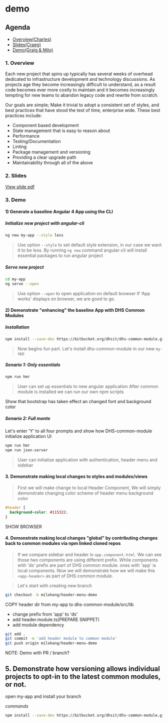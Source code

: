 # demo

## Agenda
* [Overview(Charles)]()
* [Slides(Craeg)]()
* [Demo(Graig & Milo)]()

### 1. Overview

Each new project that spins up typically has several weeks of overhead dedicated to infrastructure development and technology discussions.
As projects age they become increasingly difficult to understand, as a result code becomes ever more costly to maintain and it becomes increasingly tempting for new teams to abandon legacy code and rewrite from scratch.

Our goals are simple; Make it trivial to adopt a consistent set of styles, and best practices that have stood the test of time, enterprise wide.
These best practices include:
-  Component based development
-  State management that is easy to reason about
-  Performance
-  Testing/Documentation
-  Linting
-  Package management and versioning
-  Providing a clear upgrade path
-  Maintainability through all of the above

### 2\. Slides
[View slide pdf](https://github.com/arielpartners/demo/blob/master/dhs-demo-slide.pdf)

### 3\. Demo

#### 1\) Generate a baseline Angular 4 App using the CLI

##### Initialize new project with angular-cli

```bash
ng new my-app --style less
```

> Use option `--style` to set default style extension, in our case we want it to be less.
  By running `ng new` command angular-cli will install essential packages to run angular project

##### Serve new project

```bash
cd my-app
ng serve --open
```

> Use option `--open` to open application on default browser
If 'App works' displays on browser, we are good to go.

#### 2\) Demonstrate "enhancing" the baseline App with DHS Common Modules

##### Installation

```bash
npm install --save-dev https://bitbucket.org/dhsit/dhs-common-module.git
```

> Now begins fun part.
 Let's install dhs-common-module in our new `my-app`

##### Senario 1: Only essentials

```bash
npm run hmr
```

> User can set up essentials to new angular application
  After common module is installed we can run our own npm scripts

Show that bootstrap has taken effect an changed font and background color


##### Senario 2: Full monte

Let's enter 'Y' to all four prompts and show how DHS-common-module initialize application UI

```bash
npm run hmr
npm run json-server
```
> User can initialize application with authentication, header menu and sidebar

#### 3\. Demonstrate making local changes to styles and modules/views

> First we will make change to local Header Component,
  We will simply demonstrate changing color scheme of header menu background color

```css
#header {
  background-color: #115322;
}
```

SHOW BROWSER

#### 4\. Demonstrate making local changes "global" by contributing changes back to common modules via npm linked cloned repos

> If we compare sidebar and header in `app.component.html`.  We can see those two components are using different prefix.
  While components with 'ds' prefix are part of DHS common module. ones with 'app' is local components.
  Now we will demonstrate how we will make this `<app-header>` as part of DHS common module.

> Let's start with creating new branch

```bash
git checkout -b milokang/header-menu-demo
```

COPY header dir from my-app to dhs-common-module/src/lib

* change prefix from 'app' to 'ds'
* add header.module.ts(PREPARE SNIPPET)
* add module dependency

```bash
git add .
git commit -m 'add header module to common module'
git push origin milokang/header-menu-demo
```

NOTE: Demo with PR / branch?

## 5\. Demonstrate how versioning allows individual projects to opt-in to the latest common modules, or not.

open my-app and install your branch

*commands*
```bash
npm install --save-dev https://bitbucket.org/dhsit/dhs-common-module.git#milokang/sidebar-style
```



